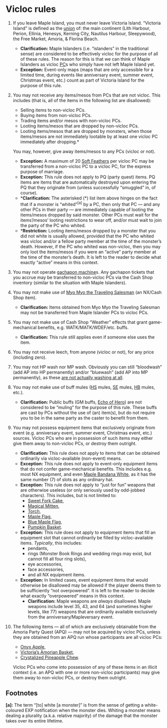 # Vicloc rules

1. If you leave Maple Island, you must never leave Victoria Island. “Victoria
   Island” is defined as the [union][union] of: the main continent (Lith
   Harbour, Perion, Ellinia, Henesys, Kerning City, Nautilus Harbour,
   Sleepywood), the Free Market, Amoria, & Florina Beach.
    - **Clarification:** Maple Islanders (i\.e. “islanders” in the traditional
      sense) are considered to be effectively vicloc for the purpose of all of
      these rules. The reason for this is that we can think of Maple Islanders
      as vicloc [PC](https://en.wikipedia.org/wiki/Player_character)s who
      simply have not left Maple Island yet.
    - **Exception:** Event-only maps (maps that are only accessible for a
      limited time, during events like anniversary event, summer event,
      Christmas event, etc.) count as part of Victoria Island for the purpose
      of this rule.
2. You may not receive any items/mesos from PCs that are not vicloc. This
   includes (that is, all of the items in the following list are disallowed):
    - Selling items to non-vicloc PCs.
    - Buying items from non-vicloc PCs.
    - Trading items and/or mesos with non-vicloc PCs.
    - Looting items/mesos that are dropped by non-vicloc PCs.
    - Looting items/mesos that are dropped by monsters, when those items/mesos
      are not immediately lootable by at least one vicloc PC immediately after
      dropping.\*

   You may, however, give away items/mesos to any PCs (vicloc or not).

    - **Exception:** A maximum of 20 [Soft
      Feathers](https://maplelegends.com/lib/etc?id=4003005) per vicloc PC may
      be transferred from a non-vicloc PC to a vicloc PC, for the express
      purpose of marriage.
    - **Exception:** This rule does not apply to PQ (party quest) items. PQ
      items are items that are automatically destroyed upon entering the PQ
      that they originate from (unless successfully “smuggled” in, of course).
    - \***Clarification:** The asterisked (\*) list item above hinges on the
      fact that if a monster is “whited”<sup>\[a\]</sup> by a PC, then only
      that PC — and any other PCs in their party — are immediately capable of
      looting the items/mesos dropped by said monster. Other PCs must wait for
      the items’/mesos’ looting restrictions to wear off, and/or must wait to
      join the party of the PC who whited.
    - \***Restriction:** Looting items/mesos dropped by a monster that you did
      not white is usually allowed, provided that the PC who whited was vicloc
      and/or a fellow party member at the time of the monster’s death. However,
      if the PC who whited was non-vicloc, then you may only loot the
      items/mesos if you were an “active” party member at the time of the
      monster’s death. It is left to the reader to decide what exactly “active”
      means in this context.
3. You may not operate [gachapon
   machine](https://maplelegends.com/lib/npc?id=9100100)s. Any gachapon tickets
   that you accrue may be transferred to non-vicloc PCs via the Cash Shop
   inventory (similar to the situation with Maple Islanders).
4. You may not make use of [Myo Myo the Traveling
   Salesman](https://maplelegends.com/lib/cash?id=5450000) (an NX/Cash Shop
   item).
    - **Clarification:** Items obtained from Myo Myo the Traveling Salesman may
      not be transferred from Maple Islander PCs to vicloc PCs.
5. You may not make use of Cash Shop “Weather” effects that grant
   game-mechanical benefits, e\.g. WATK/MATK/WDEF/etc. buffs.
    - **Clarification:** This rule still applies even if someone else uses the
      item.
6. You may not receive leech, from anyone (vicloc or not), for any price
   (including zero).
7. You may not HP wash nor MP wash. Obviously you can still “bloodwash” (add AP
   into HP permanently) and/or “bluewash” (add AP into MP permanently), as
   these [are not actually washing at
   all](https://en.wiktionary.org/wiki/misnomer).
8. You may not make use of buff mules
   ([HS](https://maplelegends.com/lib/skill?id=2311003) mules,
   [SE](https://maplelegends.com/lib/skill?id=3121002) mules,
   [HB](https://maplelegends.com/lib/skill?id=1301007) mules, etc.).
    - **Clarification:** Public buffs (GM buffs, [Echo of
      Hero](https://maplelegends.com/lib/skill?id=1005)) are not considered to
      be “muling” for the purpose of this rule. These buffs are cast by PCs
      without the use of (an) item(s), but do not require you to be in the same
      party as the caster to benefit from them.
9. You may not possess equipment items that exclusively originate from event
   (e\.g. anniversary event, summer event, Christmas event, etc.) sources.
   Vicloc PCs who are in possession of such items may either give them away to
   non-vicloc PCs, or destroy them outright.
    - **Clarification:** This rule does not apply to items that can be obtained
      ordinarily via vicloc-available (non-event) means.
    - **Exception:** This rule does not apply to event-only equipment items
      that do not confer game-mechanical benefits. This includes e\.g. most NX
      equipment, and even [Maple Bandana
      White](https://maplelegends.com/lib/equip?id=01002515), as it has the
      same number (7) of slots as any ordinary hat.
    - **Exception:** This rule does not apply to “just for fun” weapons that
      are otherwise useless (or only seriously used by odd-jobbed characters).
      This includes, but is not limited to:
        - [Sweet Fork Cake](https://maplelegends.com/lib/equip?id=01472088),
        - [Magical Mitten](https://maplelegends.com/lib/equip?id=01472063),
        - [Torch](https://maplelegends.com/lib/equip?id=01302084),
        - [Maple Flag](https://maplelegends.com/lib/equip?id=01302033),
        - [Blue Maple Flag](https://maplelegends.com/lib/equip?id=01302065),
        - [Pumpkin Basket](https://maplelegends.com/lib/equip?id=01302034).
    - **Exception:** This rule does not apply to equipment items that fill an
      equipment slot that cannot ordinarily be filled by vicloc-available
      items. _Typically_, this includes:
        - pendants,
        - rings (Monster Book Rings and wedding rings may exist, but cannot
          fill all four ring slots),
        - eye accessories,
        - face accessories,
        - and all NX equipment items.
    - **Exception:** In limited cases, event equipment items that would
      otherwise be disallowed may be allowed if the player deems them to be
      sufficiently “not overpowered”. It is left to the reader to decide what
      exactly “overpowered” means in this context.
        - **Clarification:** Maple weapons are _always_ disallowed. Maple
          weapons include level 35, 43, and 64 (and sometimes higher levels,
          like 77) weapons that are ordinarily available exclusively from the
          anniversary/Mapleversary event.
10. The following items — all of which are exclusively obtainable from the
    Amoria Party Quest (APQ) — may not be acquired by vicloc PCs, unless they
    are obtained from an APQ run whose participants are all vicloc PCs:
    - [Onyx Apple](https://maplelegends.com/lib/use?id=2022179),
    - [Victoria’s Amorian Basket](https://maplelegends.com/lib/use?id=2022181),
    - [Crystalized Pineapple
      Chew](https://maplelegends.com/lib/use?id=2022182).

    Vicloc PCs who come into possession of any of these items in an illicit
    context (i\.e. an APQ with one or more non-vicloc participants) may give
    them away to non-vicloc PCs, or destroy them outright.

## Footnotes

**\[a\]:** The term “\[to\] white \[a monster\]” is from the sense of getting a
white-coloured EXP notification when the monster dies. Whiting a monster means
dealing a plurality (a\.k\.a. relative majority) of the damage that the monster
takes over its entire lifetime.

[union]: https://en.wikipedia.org/wiki/Union_(set_theory)
